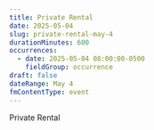 ```yaml
---
title: Private Rental
date: 2025-05-04
slug: private-rental-may-4
durationMinutes: 600
occurrences:
  - date: 2025-05-04 08:00:00-0500
    fieldGroup: occurrence
draft: false
dateRange: May 4
fmContentType: event
---
```

Private Rental